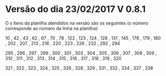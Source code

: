 # Versão do dia 23/02/2017    V 0.8.1

Os itens da planilha atendidos na versão são os seguintes \(o número corresponde ao número da linha na planilha\):

10, 42, 43, 62, 67, 70, 78, 122, 123, 124, 128, 131, 145, 178, 179, 180, 202, 207, 213, 216, 220, 223, 226, 232, 292, 294

295, 296, 297, 299, 300, 301, 303, 304, 305, 306, 307, 308, 309, 310, 311, 312, 313, 314, 315, 316, 317, 318, 319, 320

321, 322, 323, 324, 325, 326, 328, 329, 331, 332, 334, 337, 338

